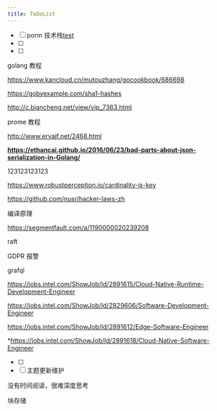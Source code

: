 ```yaml
---
title: ToDoList
---
```


- [ ] porm 技术栈[test](/Users/admin/SynologyDrive/ByteGopher/content/tsdb/prom.md)
- [ ] 
- [ ] 

golang 教程

https://www.kancloud.cn/mutouzhang/gocookbook/686698

https://gobyexample.com/sha1-hashes

http://c.biancheng.net/view/vip_7363.html

prome 教程

http://www.eryajf.net/2468.html

**https://ethancai.github.io/2016/06/23/bad-parts-about-json-serialization-in-Golang/**

123123123123

https://www.robustperception.io/cardinality-is-key

https://github.com/nusr/hacker-laws-zh

编译原理

https://segmentfault.com/a/1190000020239208

raft

GDPR 报警

grafql

https://jobs.intel.com/ShowJob/Id/2891615/Cloud-Native-Runtime-Development-Engineer

https://jobs.intel.com/ShowJob/Id/2829606/Software-Development-Engineer

https://jobs.intel.com/ShowJob/Id/2891612/Edge-Software-Engineer

*https://jobs.intel.com/ShowJob/Id/2891618/Cloud-Native-Software-Engineer

- [ ] 
- [ ] 主题更新维护

没有时间阅读，很难深度思考

块存储
